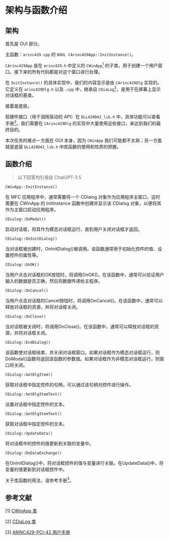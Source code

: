# 架构与函数介绍

## 架构

首先是 GUI 部分。

主函数：`arinc429.cpp` 的 `BOOL CArinc429App::InitInstance()`。

`CArinc429App` 是在 `arinc429.h` 中定义的 `CWinApp`[<sup>1</sup>](#refer-anchor-1) 的子类，用于创建一个用户窗口。接下来的所有代码都是对这个窗口进行处理。

在 `InitInstance()` 的具体实现中，我们的内容显示是由 `CArinc429Dlg` 实现的。它定义在 `arinc429Dlg.h` 以及 `.cpp` 中，继承自 `CDiaLog`[<sup>2</sup>](#refer-anchor-2)，是用于在屏幕上显示对话框的基类。

接着是底层。

软硬件接口（用于调用驱动的 API）在 `DLL429D42_lib.h` 中，具体功能可以查看手册[<sup>3</sup>](#refer-anchor-3)。我们需要在 `CArinc429Dlg` 的实现中大量使用这些接口，来达到我们的最终目的。

本次任务的难点一方面在 GUI 本身，因为 `CWinApp` 我们可能都不太熟；另一方面就是底层 `DLL429D42_lib.h` 中库函数的使用和性质的把握。

## 函数介绍

> 以下回答均引用自 ChatGPT-3.5

`CWinApp::InitInstance()`

在 MFC 应用程序中，通常需要将一个 CDialog 对象作为应用程序主窗口，这时需要在 CWinApp 的 InitInstance 函数中创建并显示该 CDialog 对象，以便将其作为主窗口启动应用程序。

`CDialog::DoModal()`

启动对话框，将其作为模态对话框运行，直到用户关闭对话框才返回。

`CDialog::OnInitDialog()`

当对话框被创建时，OnInitDialog()被调用。该函数通常用于初始化控件的值、设置控件的属性等。

`CDialog::OnOK()`

当用户点击对话框的OK按钮时，将调用OnOK()。在该函数中，通常可以验证用户输入的数据是否正确，然后将数据传递给主程序。

`CDialog::OnCancel()`

当用户点击对话框的Cancel按钮时，将调用OnCancel()。在该函数中，通常可以释放对话框的资源，并将对话框关闭。

`CDialog::OnClose()`

当对话框被关闭时，将调用OnClose()。在该函数中，通常可以释放对话框的资源，并将对话框关闭。

`CDialog::EndDialog()`

该函数使对话框结束，并关闭对话框窗口。如果对话框作为模态对话框运行，则DoModal()函数将返回该函数的参数值。如果对话框作为非模态对话框运行，则窗口将关闭。

`CDialog::GetDlgItem()`

获取对话框中指定控件的句柄，可以通过该句柄对控件进行操作。

`CDialog::SetDlgItemText()`

设置对话框中指定控件的文本。

`CDialog::GetDlgItemText()`

获取对话框中指定控件的文本。

`CDialog::UpdateData()`

将对话框中的控件的值更新到关联的变量中。

`CDialog::DoDataExchange()`

在OnInitDialog()中，将对话框控件的值与变量进行关联。在UpdateData()中，将变量的值更新到对话框控件中。

关于库函数的用法，请参考手册[<sup>3</sup>](#refer-anchor-3)。

## 参考文献

<div id="refer-anchor-1"></div>

[1] [CWinApp 类](https://learn.microsoft.com/zh-cn/cpp/mfc/reference/cwinapp-class?view=msvc-170)

<div id="refer-anchor-2"></div>

[2] [CDiaLog 类](https://learn.microsoft.com/zh-cn/cpp/mfc/reference/cdialog-class?view=msvc-170)

<div id="refer-anchor-3"></div>

[3] [ARINC429-PCI-42 用户手册](./ARINC429-PCI-42%20manual.pdf)

